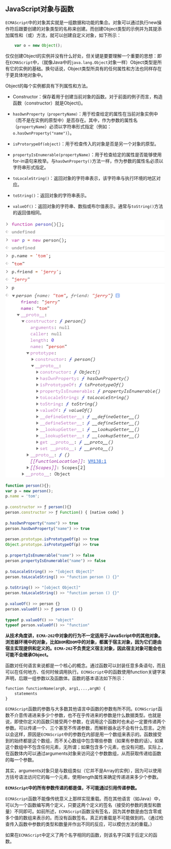 ## JavaScript对象与函数

​	`ECMAScript`中的对象其实就是一组数据和功能的集合。对象可以通过执行new操作符后跟要创建的对象类型的名称来创建。而创建Object类型的示例并为其提添加属性和（或）方法，就可以创建自定义对象，如下所示：

```javascript
	var o = new Object();
```

​	仅仅创建Object的实例并没有什么好处，但关键是要要理解一个重要的思想：即在`ECMAScript`中，（就像Java中的`java.lang.Object`对象一样）Object类型是所有它的实例的基础。换句话说，Object类型所具有的任何属性和方法也同样存在于更具体地对象中。

Object的每个实例都具有下列属性和方法。

- Constructor：保存着用于创建当前对象的函数。对于前面的例子而言，构造函数（constructor）就是Object()。

- `hasOwnProperty（propertyName）`：用于检查给定的属性在当前对象实例中（而不是在实例的原型中）是否存在。其中，作为参数的属性名（`propertyName`）必须以字符串形式指定（例如：`o.hasOwnProperty("name")`）。

- `isProtorypeOf(object)`：用于检查传入的对象是否是另一个对象的原型。

- `propertyIsEnumerable(propertyName)`：用于检查给定的属性是否能够使用for-in语句来枚举。与`hasOwnProperty()`方法一样，作为参数的属性名必须以字符串形式指定。

- `toLocaleString()`：返回对象的字符串表示，该字符串与执行环境的地区对应。

- `toString()`：返回对象的字符串表示。

- `valueOf()`：返回对象的字符串、数指或布尔值表示。通常与`toString()`方法的返回值相同。

  

![image1](https://github.com/BufferedStream/cs-learning-notes/blob/master/notes/images/js%E5%AF%B9%E8%B1%A1%E4%B8%8E%E5%87%BD%E6%95%B01.png)

```javascript
function person(){};
var p = new person();
p.name = 'tom';

p.constructor >> ƒ person(){}
person.constructor >> ƒ Function() { [native code] }

p.hasOwnProperty("name") >> true
person.hasOwnProperty("name") >> true

person.prototype.isPrototypeOf(p) >> true
Object.prototype.isPrototypeOf(p) >> true

p.propertyIsEnumerable("name") >> false
person.propertyIsEnumerable("name") >> false

p.toLocaleString() >> "[object Object]"
person.toLocaleString() >> "function person () {}"

p.toString() >> "[object Object]"
person.toLocaleString() >> "function person () {}"

p.valueOf() >> person {} 
person.valueOf() >> ƒ person () {}

typeof p.valueOf() >> "object"
typeof person.valueOf() >> "function"
```



**从技术角度讲，`ECMA-262`中对象的行为不一定适用于JavaScript中的其他对象。浏览器环境中的对象，比如`BOM`和`DOM`中的对象，都属于宿主对象，因为它们是由宿主实现提供和定义的。`ECMA-262`不负责定义宿主对象，因此宿主对象可能会也可能不会继承Object。**



函数对任何语言来说都是一个核心的概念。通过函数可以封装任意多条语句，而且可以在任何地方、任何时候调用执行。`ECMAScript`中的函数使用function关键字来声明，后跟一组参数以及函数体。函数的基本语法如下所示：

```
function functionName(arg0, arg1,...,argN) {
	statements
}
```

`ECMAScript`函数的参数与大多数其他语言中函数的参数有所不同。`ECMAScript`函数不介意传递进来多少个参数，也不在乎传进来的参数是什么数据类型。也就是说，即使你定义的函数只接受两个参数，在调用这个函数时也未必一定要传递两个参数。可以传递一个、三个甚至不传递参数，而解析器永远不会有什么怨言。之所以会这样，原因是`ECMAScript`中的参数在内部是用一个数组来表示的。函数接受到的始终都是这个数组，而不关心数组中包含哪些参数（如果有参数的话）。如果这个数组中不包含任何元素，无所谓；如果包含多个元素，也没有问题。实际上，在函数体内可以通过arguments对象来访问这个参数数组，从而获取传递给函数的每一个参数。

其实，arguments对象只是与数组类似（它并不是Array的实例），因为可以使用方括号语法访问它的每一个元素，使用length属性来确定传递进来多少个参数。



**`ECMAScript`中的所有参数传递的都是值，不可能通过引用传递参数。**



`ECMAScript`函数不能像传统意义上那样实现重载。而在其他语言（如Java）中，可以为一个函数编写两个定义，只要这两个定义的签名（接受的参数的类型和数量）不同即可。如前所述，`ECMAScript`函数没有签名，因为其参数是由包含零或多个值的数组来表示的。而没有函数签名，真正的重载是不可能做到的。（通过检查传入函数中参数的类型和数量并作出不同的反应，可以模仿方法的重载。）

如果在`ECMAScript`中定义了两个名字相同的函数，则该名字只属于后定义的函数。
